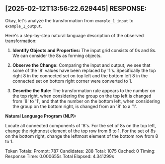 [2025-02-12T13:56:22.629445] RESPONSE:
--------------------------------------------------------------------------------
Okay, let's analyze the transformation from `example_1_input` to `example_1_output`.

Here's a step-by-step natural language description of the observed transformation:

1.  **Identify Objects and Properties:** The input grid consists of 0s and 8s. We can consider the 8s as forming objects.

2.  **Observe the Change:** Comparing the input and output, we see that some of the '8' values have been replaced by '1's. Specifically the top right 8 in the connected set on top left and the bottom left 8 in the connected set on bottom right corner were converted to 1.

3.  **Describe the Rule:** The transformation rule appears to the number on the top right, when considering the group on the top left is changed from '8' to '1', and that the number on the bottom left, when considering the group on the bottom right, is changed from an '8' to a '1'.

**Natural Language Program (NLP):**

Locate all connected components of '8's. For the set of 8s on the top left, change the rightmost element of the top row from 8 to 1. For the set of 8s on the bottom right, change the leftmost element of the bottom row from 8 to 1.


Token Totals:
  Prompt: 787
  Candidates: 288
  Total: 1075
  Cached: 0
Timing:
  Response Time: 0.000655s
  Total Elapsed: 4.341299s
